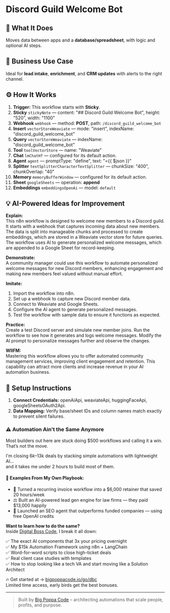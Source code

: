 # Discord Guild Welcome Bot
  ## 🚀 What It Does
  Moves data between apps and a **database/spreadsheet**, with logic and optional AI steps.
  
  ## 💼 Business Use Case
  Ideal for **lead intake**, **enrichment**, and **CRM updates** with alerts to the right channel.
  
  ## ⚙️ How It Works
  1. **Trigger:** This workflow starts with **Sticky**.
  2. **Sticky** `stickyNote` — content: "## Discord Guild Welcome Bot", height: "520", width: "1100"
3. **Webhook** `webhook` — method: **POST**, path: `/discord_guild_welcome_bot`
4. **Insert** `vectorStoreWeaviate` — mode: "insert", indexName: "discord_guild_welcome_bot"
5. **Query** `vectorStoreWeaviate` — indexName: "discord_guild_welcome_bot"
6. **Tool** `toolVectorStore` — name: "Weaviate"
7. **Chat** `lmChatHf` — configured for its default action.
8. **Agent** `agent` — promptType: "define", text: "={{ $json }}"
9. **Splitter** `textSplitterCharacterTextSplitter` — chunkSize: "400", chunkOverlap: "40"
10. **Memory** `memoryBufferWindow` — configured for its default action.
11. **Sheet** `googleSheets` — operation: **append**
12. **Embeddings** `embeddingsOpenAi` — model: `default`
  
  ## 💡 AI-Powered Ideas for Improvement
  **Explain:**  
This n8n workflow is designed to welcome new members to a Discord guild. It starts with a webhook that captures incoming data about new members. The data is split into manageable chunks and processed to create embeddings, which are stored in a Weaviate vector store for future queries. The workflow uses AI to generate personalized welcome messages, which are appended to a Google Sheet for record-keeping.

**Demonstrate:**  
A community manager could use this workflow to automate personalized welcome messages for new Discord members, enhancing engagement and making new members feel valued without manual effort.

**Imitate:**  
1. Import the workflow into n8n.
2. Set up a webhook to capture new Discord member data.
3. Connect to Weaviate and Google Sheets.
4. Configure the AI agent to generate personalized messages.
5. Test the workflow with sample data to ensure it functions as expected.

**Practice:**  
Create a test Discord server and simulate new member joins. Run the workflow to see how it generates and logs welcome messages. Modify the AI prompt to personalize messages further and observe the changes.

**WIIFM:**  
Mastering this workflow allows you to offer automated community management services, improving client engagement and retention. This capability can attract more clients and increase revenue in your AI automation business.
  
  ## 🔧 Setup Instructions
  1. **Connect Credentials:** openAiApi, weaviateApi, huggingFaceApi, googleSheetsOAuth2Api.
2. **Data Mapping:** Verify base/sheet IDs and column names match exactly to prevent silent failures.
  
### ⚠️ Automation Ain’t the Same Anymore

Most builders out here are stuck doing $500 workflows and calling it a win.  
That’s not the move.  

I'm closing $6k–$13k deals by stacking simple automations with lightweight AI...  
and it takes me under 2 hours to build most of them.

#### 🧠 Examples From My Own Playbook:
- 🔁 Turned a recurring invoice workflow into a $6,000 retainer that saved 20 hours/week  
- ⚖️ Built an AI-powered lead gen engine for law firms — they paid $13,000 happily  
- 🚀 Launched an SEO agent that outperforms funded companies — using free OpenAI credits  

**Want to learn how to do the same?**  
Inside [Digital Boss Code](https://bigpoppacode.io/go/dbc), I break it all down:

✅ The exact AI components that 3x your pricing overnight  
✅ My $15k Automation Framework using n8n + LangChain  
✅ Word-for-word scripts to close high-ticket deals  
✅ Real client case studies with templates  
✅ How to stop looking like a tech VA and start moving like a Solution Architect  

🔥 Get started at → [bigpoppacode.io/go/dbc](https://bigpoppacode.io/go/dbc)  
Limited time access, early birds get the best bonuses.

---
> Built by [Big Poppa Code](https://bigpoppacode.io) – architecting automations that scale people, profits, and purpose.
  